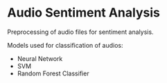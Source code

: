 # Audio Sentiment Analysis
Preprocessing of audio files for sentiment analysis.

Models used for classification of audios:
- Neural Network
- SVM
- Random Forest Classifier